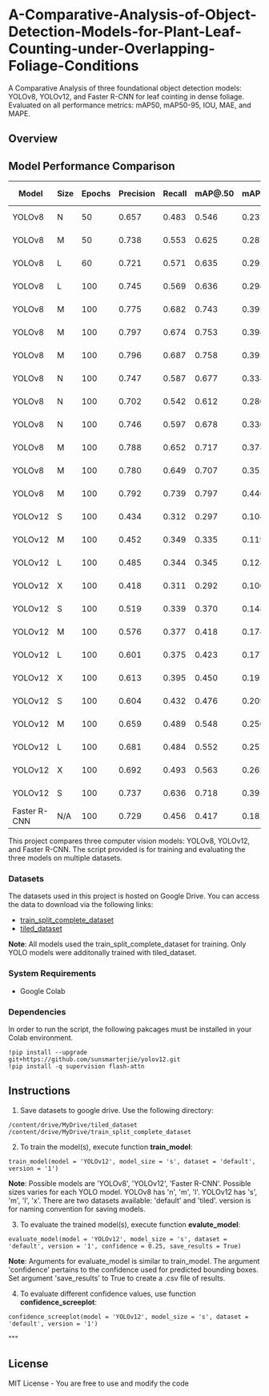 # A-Comparative-Analysis-of-Object-Detection-Models-for-Plant-Leaf-Counting-under-Overlapping-Foliage-Conditions

A Comparative Analysis of three foundational object detection models: YOLOv8, YOLOv12, and Faster R-CNN for leaf cointing in dense foliage. Evaluated on all performance metrics: mAP50, mAP50-95, IOU, MAE, and MAPE.

## Overview

## Model Performance Comparison
| Model      | Size | Epochs | Precision | Recall | mAP@.50 | mAP@.50-.95 | Batch | Image Size | Dataset         | IoU  | MSE (Count) | MAE (Count) | MAPE   |
|------------|------|--------|-----------|--------|---------|-------------|-------|------------|-----------------|------|-------------|-------------|--------|
| YOLOv8     | N    | 50     | 0.657     | 0.483  | 0.546   | 0.237       | 16    | 640x640    | 298 images      | 0.584| 4684.22     | 40.65       | 31.80% |
| YOLOv8     | M    | 50     | 0.738     | 0.553  | 0.625   | 0.287       | 16    | 640x640    | 298 images      | 0.602| 2987.15     | 30.82       | 25.06% |
| YOLOv8     | L    | 60     | 0.721     | 0.571  | 0.635   | 0.295       | 16    | 640x640    | 298 images      | 0.623| 3043.60     | 33.67       | 27.34% |
| YOLOv8     | L    | 100    | 0.745     | 0.569  | 0.636   | 0.294       | 16    | 640x640    | 298 images      | 0.612| 2193.25     | 27.48       | 24.89% |
| YOLOv8     | M    | 100    | 0.775     | 0.682  | 0.743   | 0.395       | 8     | 960x960    | 166 images      | 0.668| 812.73      | 16.67       | 15.04% |
| YOLOv8     | M    | 100    | 0.797     | 0.674  | 0.753   | 0.394       | 8     | 960x960    | 166 images      | 0.671| 1188.72     | 19.25       | 15.21% |
| YOLOv8     | M    | 100    | 0.796     | 0.687  | 0.758   | 0.395       | 8     | 960x960    | 166 images      | 0.671| 1188.72     | 19.25       | 15.21% |
| YOLOv8     | N    | 100    | 0.747     | 0.587  | 0.677   | 0.334       | 16    | 960x960    | 166 images      | 0.591| 1379.40     | 22.27       | 22.16% |
| YOLOv8     | N    | 100    | 0.702     | 0.542  | 0.612   | 0.280       | 8     | 960x960    | 166 images      | 0.581| 1627.95     | 23.72       | 21.50% |
| YOLOv8     | N    | 100    | 0.746     | 0.597  | 0.678   | 0.330       | 16    | 960x960    | 166 images      | 0.591| 1539.63     | 22.37       | 22.95% |
| YOLOv8     | M    | 100    | 0.788     | 0.652  | 0.717   | 0.378       | 16    | 960x960    | 300 images      | 0.644| 473.02      | 14.35       | 14.13% |
| YOLOv8     | M    | 100    | 0.780     | 0.649  | 0.707   | 0.351       | 16    | 960x960    | 300 images      | 0.615| 553.55      | 15.92       | 16.82% |
| YOLOv8     | M    | 100    | 0.792     | 0.739  | 0.797   | 0.446       | 8     | 1216x1216  | 300 (tiled)     | 0.632| 2266.30     | 30.50       | 25.27% |
| YOLOv12    | S    | 100    | 0.434     | 0.312  | 0.297   | 0.104       | 16    | 640x640    | 298 (blurred)   | 0.515| 8248.35     | 54.45       | 50.11% |
| YOLOv12    | M    | 100    | 0.452     | 0.349  | 0.335   | 0.119       | 16    | 640x640    | 298 (blurred)   | 0.515| 5465.83     | 44.13       | 41.67% |
| YOLOv12    | L    | 100    | 0.485     | 0.344  | 0.345   | 0.124       | 8     | 640x640    | 298 (blurred)   | 0.525| 5693.27     | 44.30       | 40.78% |
| YOLOv12    | X    | 100    | 0.418     | 0.311  | 0.292   | 0.100       | 8     | 640x640    | 298 (blurred)   | 0.515| 8248.35     | 54.45       | 50.11% |
| YOLOv12    | S    | 100    | 0.519     | 0.339  | 0.370   | 0.148       | 8     | 640x640    | Fixed dataset   | 0.550| 4591.43     | 41.43       | 33.37% |
| YOLOv12    | M    | 100    | 0.576     | 0.377  | 0.418   | 0.174       | 8     | 640x640    | Fixed dataset   | 0.543| 2773.67     | 30.07       | 25.14% |
| YOLOv12    | L    | 100    | 0.601     | 0.375  | 0.423   | 0.177       | 8     | 640x640    | Fixed dataset   | 0.577| 4411.10     | 41.00       | 33.41% |
| YOLOv12    | X    | 100    | 0.613     | 0.395  | 0.450   | 0.191       | 8     | 640x640    | Fixed dataset   | 0.564| 3136.10     | 34.57       | 28.78% |
| YOLOv12    | S    | 100    | 0.604     | 0.432  | 0.476   | 0.209       | 8     | 960x960    | Fixed dataset   | 0.563| 2211.85     | 28.05       | 25.21% |
| YOLOv12    | M    | 100    | 0.659     | 0.489  | 0.548   | 0.250       | 4     | 960x960    | Fixed dataset   | 0.567| 1033.22     | 21.28       | 21.28% |
| YOLOv12    | L    | 100    | 0.681     | 0.484  | 0.552   | 0.257       | 4     | 960x960    | Fixed dataset   | 0.591| 1429.02     | 22.62       | 20.46% |
| YOLOv12    | X    | 100    | 0.692     | 0.493  | 0.563   | 0.262       | 2     | 960x960    | Fixed dataset   | 0.604| 1387.13     | 23.27       | 21.42% |
| YOLOv12    | S    | 100    | 0.737     | 0.636  | 0.718   | 0.391       | 2     | 1216x1216  | Tiled Dataset   | 0.656| 27.58       | 3.43        | 26.84% |
| Faster R-CNN| N/A  | 100    | 0.729     | 0.456  | 0.417   | 0.182       | N/A   | 800x1333px | 300 images      | 0.605| 6128.90     | 44.43       | 34.29% |


This project compares three computer vision models: YOLOv8, YOLOv12, and Faster R-CNN. The script provided is for training and evaluating the three models on multiple datasets.

### Datasets
The datasets used in this project is hosted on Google Drive. You can access the data to download via the following links:
- [train_split_complete_dataset](https://drive.google.com/drive/folders/13MaM3n2fJA5EUR2EBFwm7Byr42MP6Ge3?usp=sharing)
- [tiled_dataset](https://drive.google.com/drive/folders/1tl77CQ1zjtLOq4uHEfYI4_9YmdYOTDJL?usp=sharing)

**Note**: All models used the train_split_complete_dataset for training. Only YOLO models were additonally trained with tiled_dataset. 


### System Requirements
* Google Colab

### Dependencies
In order to run the script, the following pakcages must be installed in your Colab environment.
```
!pip install --upgrade git+https://github.com/sunsmarterjie/yolov12.git
!pip install -q supervision flash-attn
```

## Instructions 

1. Save datasets to google drive. Use the following directory:
```
/content/drive/MyDrive/tiled_dataset
/content/drive/MyDrive/train_split_complete_dataset
```
2. To train the model(s), execute function **train_model**:
```
train_model(model = 'YOLOv12', model_size = 's', dataset = 'default', version = '1')
```
**Note**: Possible models are 'YOLOv8', 'YOLOv12', 'Faster R-CNN'. Possible sizes varies for each YOLO model. YOLOv8 has 'n', 'm', 'l'. YOLOv12 has 's', 'm', 'l', 'x'. There are two datasets available: 'default' and 'tiled'. version is for naming convention for saving models.

3. To evaluate the trained model(s), execute function **evalute_model**:
```
evaluate_model(model = 'YOLOv12', model_size = 's', dataset = 'default', version = '1', confidence = 0.25, save_results = True)
```
**Note**: Arguments for evaluate_model is similar to train_model. The argument 'confidence' pertains to the confidence used for predicted bounding boxes. Set argument 'save_results' to True to create a .csv file of results.

4. To evaluate different confidence values, use function **confidence_screeplot**:
```
confidence_screeplot(model = 'YOLOv12', model_size = 's', dataset = 'default', version = '1')
```
"""

## License
MIT License - You are free to use and modify the code
